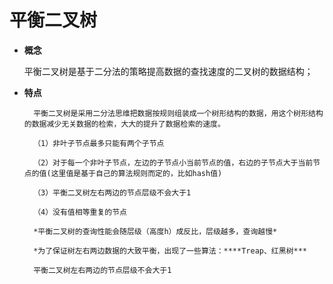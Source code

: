 # 平衡二叉树

- **概念**
  
  	平衡二叉树是基于二分法的策略提高数据的查找速度的二叉树的数据结构；
- **特点**

		平衡二叉树是采用二分法思维把数据按规则组装成一个树形结构的数据，用这个树形结构的数据减少无关数据的检索，大大的提升了数据检索的速度。

		（1）非叶子节点最多只能有两个子节点

		（2）对于每一个非叶子节点，左边的子节点小当前节点的值，右边的子节点大于当前节点的值(这里值是基于自己的算法规则而定的，比如hash值)

		（3）平衡二叉树左右两边的节点层级不会大于1

		（4）没有值相等重复的节点

		*平衡二叉树的查询性能会随层级（高度h）成反比，层级越多，查询越慢*

		*为了保证树左右两边数据的大致平衡，出现了一些算法：****Treap、红黑树***

		平衡二叉树左右两边的节点层级不会大于1